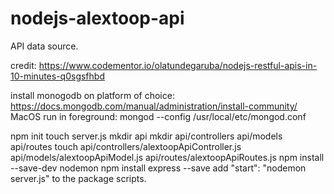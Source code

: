 # nodejs-alextoop-api
API data source. 

credit: https://www.codementor.io/olatundegaruba/nodejs-restful-apis-in-10-minutes-q0sgsfhbd

install monogodb on platform of choice: https://docs.mongodb.com/manual/administration/install-community/
MacOS run in foreground: 
    mongod --config /usr/local/etc/mongod.conf

npm init
touch server.js
mkdir api
mkdir api/controllers api/models api/routes
touch api/controllers/alextoopApiController.js api/models/alextoopApiModel.js api/routes/alextoopApiRoutes.js
npm install --save-dev nodemon
npm install express --save
add "start": "nodemon server.js" to the package scripts.

